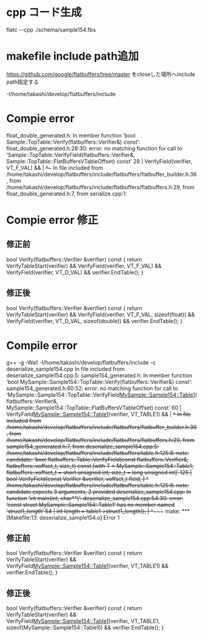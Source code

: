 # cpp コード生成
flatc --cpp ./schema/sample154.fbs  

# makefile include path追加

https://github.com/google/flatbuffers/tree/master
をcloseした場所へinclude path指定する

-I/home/takashi/develop/flatbuffers/include

# Compie error

float_double_generated.h: In member function ‘bool Sample::TopTable::Verify(flatbuffers::Verifier&) const’:
float_double_generated.h:28:30: error: no matching function for call to ‘Sample::TopTable::VerifyField<float>(flatbuffers::Verifier&, Sample::TopTable::FlatBuffersVTableOffset) const’
   28 |            VerifyField<float>(verifier, VT_F_VAL) &&
      |            ~~~~~~~~~~~~~~~~~~^~~~~~~~~~~~~~~~~~~~
In file included from /home/takashi/develop/flatbuffers/include/flatbuffers/flatbuffer_builder.h:36,
                 from /home/takashi/develop/flatbuffers/include/flatbuffers/flatbuffers.h:29,
                 from float_double_generated.h:7,
                 from serialize.cpp:1:

# Compie error 修正

## 修正前
  bool Verify(flatbuffers::Verifier &verifier) const {
    return VerifyTableStart(verifier) &&
           VerifyField<float>(verifier, VT_F_VAL) &&
           VerifyField<double>(verifier, VT_D_VAL) &&
           verifier.EndTable();
  }

## 修正後
  bool Verify(flatbuffers::Verifier &verifier) const {
    return VerifyTableStart(verifier) &&
           VerifyField<float>(verifier, VT_F_VAL, sizeof(float)) &&
           VerifyField<double>(verifier, VT_D_VAL, sizeof(double)) &&
           verifier.EndTable();
  }



# Compile error

g++ -g -Wall -I/home/takashi/develop/flatbuffers/include -c deserialize_sample154.cpp
In file included from deserialize_sample154.cpp:5:
sample154_generated.h: In member function ‘bool MySample::Sample154::TopTable::Verify(flatbuffers::Verifier&) const’:
sample154_generated.h:60:52: error: no matching function for call to ‘MySample::Sample154::TopTable::VerifyField<MySample::Sample154::Table1>(flatbuffers::Verifier&, MySample::Sample154::TopTable::FlatBuffersVTableOffset) const’
   60 |            VerifyField<MySample::Sample154::Table1>(verifier, VT_TABLE1) &&
      |            ~~~~~~~~~~~~~~~~~~~~~~~~~~~~~~~~~~~~~~~~^~~~~~~~~~~~~~~~~~~~~
In file included from /home/takashi/develop/flatbuffers/include/flatbuffers/flatbuffer_builder.h:36,
                 from /home/takashi/develop/flatbuffers/include/flatbuffers/flatbuffers.h:29,
                 from sample154_generated.h:7,
                 from deserialize_sample154.cpp:5:
/home/takashi/develop/flatbuffers/include/flatbuffers/table.h:125:8: note: candidate: ‘bool flatbuffers::Table::VerifyField(const flatbuffers::Verifier&, flatbuffers::voffset_t, size_t) const [with T = MySample::Sample154::Table1; flatbuffers::voffset_t = short unsigned int; size_t = long unsigned int]’
  125 |   bool VerifyField(const Verifier &verifier, voffset_t field,
      |        ^~~~~~~~~~~
/home/takashi/develop/flatbuffers/include/flatbuffers/table.h:125:8: note:   candidate expects 3 arguments, 2 provided
deserialize_sample154.cpp: In function ‘int main(int, char**)’:
deserialize_sample154.cpp:54:30: error: ‘const struct MySample::Sample154::Table1’ has no member named ‘struct1_length’
   54 |         int length = table1->struct1_length();
      |                              ^~~~~~~~~~~~~~
make: *** [Makefile:13: deserialize_sample154.o] Error 1



## 修正前
  bool Verify(flatbuffers::Verifier &verifier) const {
    return VerifyTableStart(verifier) &&
           VerifyField<MySample::Sample154::Table1>(verifier, VT_TABLE1) &&
           verifier.EndTable();
  }


## 修正後
  bool Verify(flatbuffers::Verifier &verifier) const {
    return VerifyTableStart(verifier) &&
           VerifyField<MySample::Sample154::Table1>(verifier, VT_TABLE1, sizeof(MySample::Sample154::Table1)) &&
           verifier.EndTable();
  }
